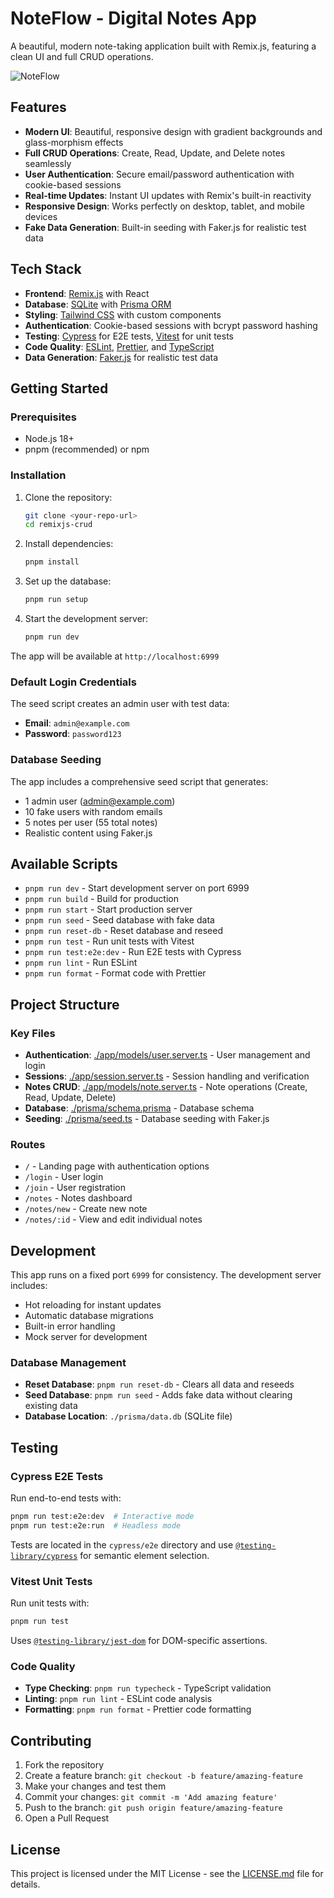 # NoteFlow - Digital Notes App

A beautiful, modern note-taking application built with Remix.js, featuring a clean UI and full CRUD operations.

![NoteFlow](https://via.placeholder.com/800x400/4f46e5/ffffff?text=NoteFlow+-+Your+Digital+Notes)

## Features

- **Modern UI**: Beautiful, responsive design with gradient backgrounds and glass-morphism effects
- **Full CRUD Operations**: Create, Read, Update, and Delete notes seamlessly
- **User Authentication**: Secure email/password authentication with cookie-based sessions
- **Real-time Updates**: Instant UI updates with Remix's built-in reactivity
- **Responsive Design**: Works perfectly on desktop, tablet, and mobile devices
- **Fake Data Generation**: Built-in seeding with Faker.js for realistic test data

## Tech Stack

- **Frontend**: [Remix.js](https://remix.run/) with React
- **Database**: [SQLite](https://sqlite.org) with [Prisma ORM](https://prisma.io)
- **Styling**: [Tailwind CSS](https://tailwindcss.com/) with custom components
- **Authentication**: Cookie-based sessions with bcrypt password hashing
- **Testing**: [Cypress](https://cypress.io) for E2E tests, [Vitest](https://vitest.dev) for unit tests
- **Code Quality**: [ESLint](https://eslint.org), [Prettier](https://prettier.io), and [TypeScript](https://typescriptlang.org)
- **Data Generation**: [Faker.js](https://fakerjs.dev/) for realistic test data

## Getting Started

### Prerequisites

- Node.js 18+ 
- pnpm (recommended) or npm

### Installation

1. Clone the repository:
   ```bash
   git clone <your-repo-url>
   cd remixjs-crud
   ```

2. Install dependencies:
   ```bash
   pnpm install
   ```

3. Set up the database:
   ```bash
   pnpm run setup
   ```

4. Start the development server:
   ```bash
   pnpm run dev
   ```

The app will be available at `http://localhost:6999`

### Default Login Credentials

The seed script creates an admin user with test data:

- **Email**: `admin@example.com`
- **Password**: `password123`

### Database Seeding

The app includes a comprehensive seed script that generates:
- 1 admin user (admin@example.com)
- 10 fake users with random emails
- 5 notes per user (55 total notes)
- Realistic content using Faker.js

## Available Scripts

- `pnpm run dev` - Start development server on port 6999
- `pnpm run build` - Build for production
- `pnpm run start` - Start production server
- `pnpm run seed` - Seed database with fake data
- `pnpm run reset-db` - Reset database and reseed
- `pnpm run test` - Run unit tests with Vitest
- `pnpm run test:e2e:dev` - Run E2E tests with Cypress
- `pnpm run lint` - Run ESLint
- `pnpm run format` - Format code with Prettier

## Project Structure

### Key Files

- **Authentication**: [./app/models/user.server.ts](./app/models/user.server.ts) - User management and login
- **Sessions**: [./app/session.server.ts](./app/session.server.ts) - Session handling and verification
- **Notes CRUD**: [./app/models/note.server.ts](./app/models/note.server.ts) - Note operations (Create, Read, Update, Delete)
- **Database**: [./prisma/schema.prisma](./prisma/schema.prisma) - Database schema
- **Seeding**: [./prisma/seed.ts](./prisma/seed.ts) - Database seeding with Faker.js

### Routes

- `/` - Landing page with authentication options
- `/login` - User login
- `/join` - User registration  
- `/notes` - Notes dashboard
- `/notes/new` - Create new note
- `/notes/:id` - View and edit individual notes

## Development

This app runs on a fixed port `6999` for consistency. The development server includes:

- Hot reloading for instant updates
- Automatic database migrations
- Built-in error handling
- Mock server for development

### Database Management

- **Reset Database**: `pnpm run reset-db` - Clears all data and reseeds
- **Seed Database**: `pnpm run seed` - Adds fake data without clearing existing data
- **Database Location**: `./prisma/data.db` (SQLite file)

## Testing

### Cypress E2E Tests

Run end-to-end tests with:
```bash
pnpm run test:e2e:dev  # Interactive mode
pnpm run test:e2e:run  # Headless mode
```

Tests are located in the `cypress/e2e` directory and use [`@testing-library/cypress`](https://testing-library.com/cypress) for semantic element selection.

### Vitest Unit Tests

Run unit tests with:
```bash
pnpm run test
```

Uses [`@testing-library/jest-dom`](https://testing-library.com/jest-dom) for DOM-specific assertions.

### Code Quality

- **Type Checking**: `pnpm run typecheck` - TypeScript validation
- **Linting**: `pnpm run lint` - ESLint code analysis  
- **Formatting**: `pnpm run format` - Prettier code formatting

## Contributing

1. Fork the repository
2. Create a feature branch: `git checkout -b feature/amazing-feature`
3. Make your changes and test them
4. Commit your changes: `git commit -m 'Add amazing feature'`
5. Push to the branch: `git push origin feature/amazing-feature`
6. Open a Pull Request

## License

This project is licensed under the MIT License - see the [LICENSE.md](LICENSE.md) file for details.
